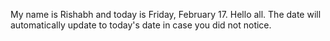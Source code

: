 My name is Rishabh and today is Friday, February 17. Hello all. The date will automatically update to today's date in case you did not notice.
